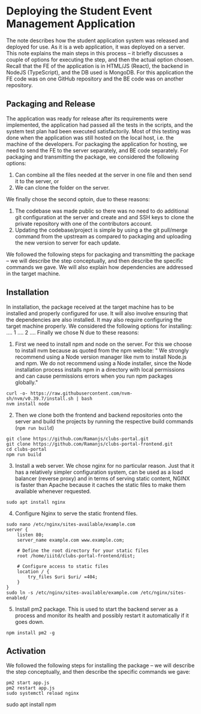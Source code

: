 # Deploying the Student Event Management Application

The note describes how the student application system was released and deployed for use. As it is a web application, it was deployed on a server. This note explains the main steps in this process – it briefly discusses a couple of options for executing the step, and then the actual option chosen.
Recall that the FE of the application is in HTML/JS (React), the backend in NodeJS (TypeScript), and the DB used is MongoDB. For this application the FE code was on one GitHub repository and the BE code was on another repository.

## Packaging and Release

The application was ready for release after its requirements were implemented, the application had passed all the tests in the scripts, and the system test plan had been executed satisfactorily. Most of this testing was done when the application was still hosted on the local host, i.e. the machine of the developers.
For packaging the application for hosting, we need to send the FE to the server separately, and BE code
separately. For packaging and transmitting the package, we considered the following options:
1. Can combine all the files needed at the server in one file and then send it to the server, or
2. We can clone the folder on the server.

We finally chose the second optoin, due to these reasons:
1. The codebase was made public so there was no need to do additional git configuration at the server and create and and SSH keys to clone the private repository with one of the contributors account.
2. Updating the codebase/project is simple by using a the git pull/merge command from the upstream as compared to packaging and uploading the new version to server for each update.

We followed the following steps for packaging and transmitting the package – we will describe the step conceptually, and then describe the specific commands we gave. We will also explain how dependencies are addressed in the target machine.

## Installation
In installation, the package received at the target machine has to be installed and properly configured for use. It will also involve ensuring that the dependencies are also installed. It may also require configuring the target machine properly.
We considered the following options for installing: …. 1 …. 2 …. Finally we chose N due to these reasons:

1. First we need to install npm and node on the server. For this we choose to install nvm because as quoted from the npm website: " We strongly recommend using a Node version manager like nvm to install Node.js and npm. We do not recommend using a Node installer, since the Node installation process installs npm in a directory with local permissions and can cause permissions errors when you run npm packages globally."
```
curl -o- https://raw.githubusercontent.com/nvm-sh/nvm/v0.39.7/install.sh | bash
nvm install node
```

2. Then we clone both the frontend and backend repositories onto the server and build the projects by running the respective build commands (`npm run build`)

```
git clone https://github.com/Ramanjs/clubs-portal.git
git clone https://github.com/Ramanjs/clubs-portal-frontend.git
cd clubs-portal
npm run build
```

3. Install a web server. We chose nginx for no particular reason. Just that it has a relatively simpler configuration system, can be used as a load balancer (reverse proxy) and  in terms of serving static content, NGINX is faster than Apache because it caches the static files to make them available whenever requested.
```
sudo apt install nginx
```

4. Configure Nginx to serve the static frontend files.
```
sudo nano /etc/nginx/sites-available/example.com
server {
    listen 80;
    server_name example.com www.example.com;

    # Define the root directory for your static files
    root /home/iiitd/clubs-portal-frontend/dist;

    # Configure access to static files
    location / {
        try_files $uri $uri/ =404;
    }
}
sudo ln -s /etc/nginx/sites-available/example.com /etc/nginx/sites-enabled/
```

5. Install pm2 package. This is used to start the backend server as a process and monitor its health and possibly restart it automatically if it goes down.
```
npm install pm2 -g
```

## Activation

We followed the following steps for installing the package – we will describe the step conceptually, and then describe the specific commands we gave:

```
pm2 start app.js
pm2 restart app.js
sudo systemctl reload nginx
```


sudo apt install npm
